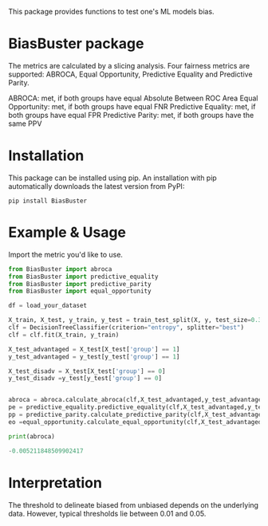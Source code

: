This package provides functions to test one's ML models bias.

# BiasBuster package
The metrics are calculated by a slicing analysis. Four fairness metrics are supported: ABROCA, Equal Opportunity, Predictive Equality and Predictive Parity.

ABROCA: met, if both groups have equal Absolute Between ROC Area
Equal Opportunity: met, if both groups have equal FNR
Predictive Equality: met, if both groups have equal FPR
Predictive Parity: met, if both groups have the same PPV

# Installation
This package can be installed using pip.
An installation with pip automatically downloads the latest version from PyPI:
```
pip install BiasBuster
```

# Example & Usage

Import the metric you'd like to use.

```python
from BiasBuster import abroca
from BiasBuster import predictive_equality
from BiasBuster import predictive_parity
from BiasBuster import equal_opportunity

df = load_your_dataset

X_train, X_test, y_train, y_test = train_test_split(X, y, test_size=0.3)
clf = DecisionTreeClassifier(criterion="entropy", splitter="best")
clf = clf.fit(X_train, y_train)

X_test_advantaged = X_test[X_test['group'] == 1]
y_test_advantaged = y_test[y_test['group'] == 1]

X_test_disadv = X_test[X_test['group'] == 0]
y_test_disadv =y_test[y_test['group'] == 0]


abroca = abroca.calculate_abroca(clf,X_test_advantaged,y_test_advantaged, X_test_disadv, y_test_disadv)
pe = predictive_equality.predictive_equality(clf,X_test_advantaged,y_test_advantaged, X_test_disadv, y_test_disadv)
pp = predictive_parity.calculate_predictive_parity(clf,X_test_advantaged,y_test_advantaged, X_test_disadv, y_test_disadv)
eo =equal_opportunity.calculate_equal_opportunity(clf,X_test_advantaged,y_test_advantaged, X_test_disadv, y_test_disadv)

print(abroca)

-0.005211848509902417

```

# Interpretation

The threshold to delineate biased from unbiased depends on the underlying data.
However, typical thresholds lie between 0.01 and 0.05.
